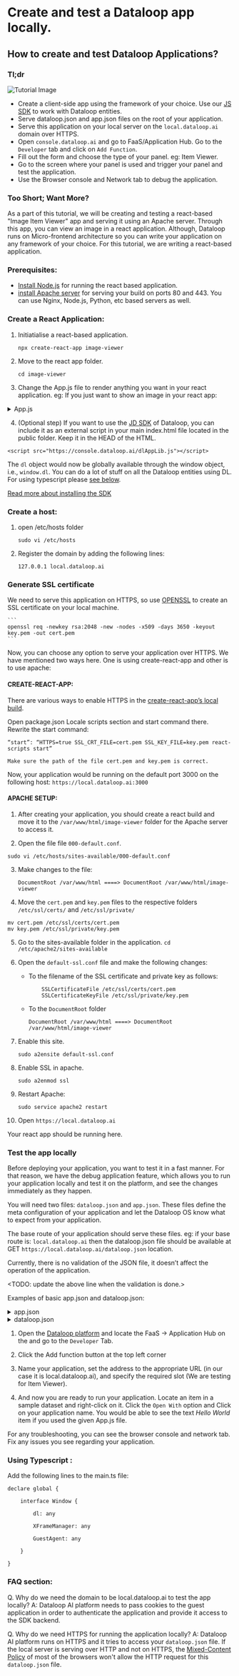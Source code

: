 # Create and test a Dataloop app locally.

## How to create and test Dataloop Applications?

### Tl;dr

![Tutorial Image](https://github.com/dataloop-ai-apps/dtlpy-documentation/raw/tutorial-application/assets/apps/app_testing_tutorial.gif "Tutorial Image")


- Create a client-side app using the framework of your choice. Use our [JS SDK](https://dtlpy-documentation.redoc.ly/resources/dtljs/) to work with Dataloop entities.
- Serve dataloop.json and app.json files on the root of your application.
- Serve this application on your local server on the `local.dataloop.ai` domain over HTTPS.
- Open `console.dataloop.ai` and go to FaaS/Application Hub. Go to the `Developer` tab and click on `Add Function`.
- Fill out the form and choose the type of your panel. eg: Item Viewer.
- Go to the screen where your panel is used and trigger your panel and test the application.
- Use the Browser console and Network tab to debug the application.


### Too Short; Want More?

As a part of this tutorial, we will be creating and testing a react-based "Image Item Viewer" app and serving it using an Apache server. Through this app, you can view an image in a react application. Although, Dataloop runs on Micro-frontend architecture so you can write your application on any framework of your choice. For this tutorial, we are writing a react-based application.

### Prerequisites:
- [Install Node.js](https://www.digitalocean.com/community/tutorials/how-to-install-node-js-on-ubuntu-20-04) for running the react based application.
- [install Apache server](https://ubuntu.com/tutorials/install-and-configure-apache#2-installing-apache) for serving your build on ports 80 and 443. You can use Nginx, Node.js, Python, etc based servers as well.

### Create a React Application:

1. Initiatialise a react-based application.
    ```
    npx create-react-app image-viewer
    ```
2. Move to the react app folder.
    ```
    cd image-viewer
    ```
3. Change the App.js file to render anything you want in your react application. eg: If you just want to show an image in your react app:

<details>
    <summary>App.js</summary>

```
import './App.css';
import { useEffect, useState } from 'react';

function App() {
  const [ img, setImage ] = useState('');
  const [ width, setWidth ] = useState(0);
  const [ height, setHeight ] = useState(0);

  const handleFetch = async () => {
    const item = await window.dl.items.get()
    const stream = await window.dl.items.stream(item.stream)
    const width = item.metadata?.system.width
    const height = item.metadata?.system.height;
    setHeight(height)
    setWidth(width)
    setImage(stream)
  }

  useEffect(() => {
   const init = async function() {
    await window.dl.init()
    await window.dl.on('ready', async () => {
        console.log('ready')
        await handleFetch()
    })
  }
  init()
  }, []);

  return (
    <div className="App">
      <header className="App-header">
        <h1>
          Hello World
        </h1>
        <div>
          <img alt="item" src={img} height={height} width={width}>
          </img>
        </div>
      </header>
    </div>
  );
}

export default App;
```

</details>

4. (Optional step) If you want to use the [JD SDK](https://dtlpy-documentation.redoc.ly/resources/dtljs/) of Dataloop, you can include it as an external script in your main index.html file located in the public folder. Keep it in the HEAD of the HTML.

```
<script src="https://console.dataloop.ai/dlAppLib.js"></script>
```

The `dl` object would now be globally available through the window object, i.e., `window.dl`. You can do a lot of stuff on all the Dataloop entities using DL. For using typescript please [see below](#typescript).

[Read more about installing the SDK](https://dtlpy-documentation.redoc.ly/resources/dtljs/xframe/)


### Create a host:

1. open /etc/hosts folder
    ```
    sudo vi /etc/hosts
    ```
2. Register the domain by adding the following lines:
    ```
    127.0.0.1 local.dataloop.ai
    ```


### Generate SSL certificate

We need to serve this application on HTTPS, so use [OPENSSL](https://www.ibm.com/docs/en/api-connect/2018.x?topic=overview-generating-self-signed-certificate-using-openssl) to create an SSL certificate on your local machine.

    ```
    openssl req -newkey rsa:2048 -new -nodes -x509 -days 3650 -keyout key.pem -out cert.pem
    ```

Now, you can choose any option to serve your application over  HTTPS. We have mentioned two ways here. One is using create-react-app and other is to use apache:


#### CREATE-REACT-APP:

There are various ways to enable HTTPS in the [create-react-app’s local build](https://create-react-app.dev/docs/using-https-in-development/#linux-macos-bash-1
).

Open package.json
Locale scripts section and start command there.
Rewrite the start command:
```
“start”: “HTTPS=true SSL_CRT_FILE=cert.pem SSL_KEY_FILE=key.pem react-scripts start”
```
	Make sure the path of the file cert.pem and key.pem is correct.
Now, your application would be running on the default port 3000 on the following host:
`https://local.dataloop.ai:3000`

#### APACHE SETUP:

1. After creating your application, you should create a react build and move it to the `/var/www/html/image-viewer` folder for the Apache server to access it.

2. Open the file file `000-default.conf`.
```
sudo vi /etc/hosts/sites-available/000-default.conf
```

3. Make changes to the file:

    ```
    DocumentRoot /var/www/html ====> DocumentRoot /var/www/html/image-viewer
    ```


4. Move the `cert.pem` and `key.pem` files to the respective folders `/etc/ssl/certs/` and `/etc/ssl/private/`

```
mv cert.pem /etc/ssl/certs/cert.pem
mv key.pem /etc/ssl/private/key.pem
```

5. Go to the sites-available folder in the application.
```cd /etc/apache2/sites-available```


6. Open the `default-ssl.conf` file and make the following changes:
    - To the filename of the SSL certificate and private key as follows:
        ```
            SSLCertificateFile /etc/ssl/certs/cert.pem
            SSLCertificateKeyFile /etc/ssl/private/key.pem
        ```

    - To the `DocumentRoot` folder
        ```
        DocumentRoot /var/www/html ====> DocumentRoot /var/www/html/image-viewer
        ```

7. Enable this site.
    ```
    sudo a2ensite default-ssl.conf
    ```

8. Enable SSL in apache.
    ```
    sudo a2enmod ssl
    ```

9. Restart Apache:
    ```
    sudo service apache2 restart
    ```

10. Open `https://local.dataloop.ai`

Your react app should be running here.

### Test the app locally

Before deploying your application, you want to test it in a fast manner. For that reason, we have the debug application feature, which allows you to run your application locally and test it on the platform, and see the changes immediately as they happen.

You will need two files: `dataloop.json` and `app.json`. These files define the meta configuration of your application and let the Dataloop OS know what to expect from your application.

The base route of your application should serve these files.
eg: if your base route is: `local.dataloop.ai` then the dataloop.json file should be available at GET `https://local.dataloop.ai/dataloop.json` location.

Currently, there is no validation of the JSON file, it doesn’t affect the operation of the application.

<TODO: update the above line when the validation is done.>

Examples of basic app.json and dataloop.json:

<details>
    <summary>app.json</summary>

```
{

  "components": {

    "panels": [

      {

        "name": "preview-modality",

        "minRole": "annotator",

        "supportedSlots": [

          {

            "type": "itemSidePanel",

            "configuration": {

              "route": []

            }

          }

        ],

        "conditions": {

          "resources": []

        },

        "icon": "icon-dl-sdk-documentation",

        "metadata": {},

        "defaultSettings": {

        }

      }

    ]

  }

}
```

</details>



<details>
    <summary>dataloop.json</summary>

```
{
    "name": "item-viewer",
    "description": "Dataloop's image zoom viewer",
    "categories": [
        "viewer"
    ],
    "icon": "",
    "scope": "project",
    "components": {
        "panels": [
            {
                "name": "zoom-item-viewer",
                "supportedSlots": [
                    {
                        "type": "itemViewer",
                        "configuration": {
                            "layout": {
                                "leftBar": false,
                                "rightBar": false,
                                "bottomBar": false
                            },
                            "route": [ "/index.html" ]
                        }
                    }
                ],
                "conditions": {
                    "resources": [
                        {
                            "entityType": "item",
                            "filter": {
                                "metadata.system.mimetype": "image/*"
                            }
                        }
                    ]
                }
            }
        ]
    }
}
```

</details>


1. Open the [Dataloop platform](console.dataloop.ai) and locate the FaaS -> Application Hub on the and go to the `Developer` Tab.

2. Click the Add function button at the top left corner

3. Name your application, set the address to the appropriate URL (in our case it is local.dataloop.ai), and specify the required slot (We are testing for Item Viewer).

4. And now you are ready to run your application. Locate an item in a sample dataset and right-click on it. Click the `Open With` option and Click on your application name. You would be able to see the text *Hello World* item if you used the given App.js file.

For any troubleshooting, you can see the browser console and network tab. Fix any issues you see regarding your application.


### <a name="typescript"> Using Typescript </a> :

Add the following lines to the main.ts file:

```
declare global {

    interface Window {

        dl: any

        XFrameManager: any

        GuestAgent: any

    }

}
```

### FAQ section:

Q. Why do we need the domain to be local.dataloop.ai to test the app locally?
A: Dataloop AI platform needs to pass cookies to the guest application in order to authenticate the application and provide it access to the SDK backend.

Q. Why do we need HTTPS for running the application locally?
A: Dataloop AI platform runs on HTTPS and it tries to access your `dataloop.json` file. If the local server is serving over HTTP and not on HTTPS, the [Mixed-Content Policy](https://developer.mozilla.org/en-US/docs/Web/Security/Mixed_content#loading_locally_delivered_mixed-resources) of most of the browsers won't allow the HTTP request for this `dataloop.json` file.





